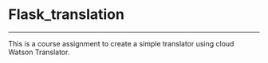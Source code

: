 # Flask_translation
<hr>

<p>This is a course assignment to create a simple translator using cloud Watson Translator.<p> 
<br>
<br>
<Please, feel free to copy it to submit as your assignment if you are stuggling with Flask.:)   
